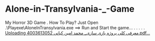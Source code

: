 # Alone-in-Transylvania-_-Game
My Horror 3D Game 
.
How To Play? Just Open .\Playexe\AloneInTransylvania.exe  ==> Run and Start the game...
.
.
.
.
.
[Uploading معرفی کلی پروژه بازی سازی_ محمد امین کیانی 4003613052.pdf…]()
